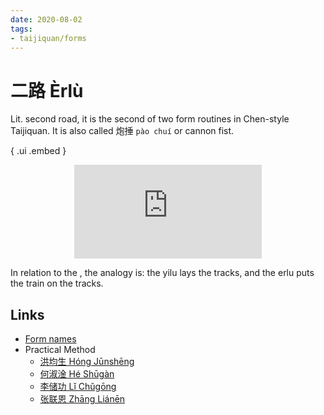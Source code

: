 ```yaml
---
date: 2020-08-02
tags:
- taijiquan/forms
---
```


# 二路 Èrlù

Lit. second road, it is the second of two form routines in Chen-style Taijiquan.  It is also called 炮捶 `pào chuí` or cannon fist.

{ .ui .embed }
<div style="text-align: center;"><iframe src="https://www.youtube.com/embed/VBvz8sLFIqc" frameborder="0" allow="accelerometer; autoplay; encrypted-media; gyroscope; picture-in-picture" allowfullscreen></iframe></div>

In relation to the <yilu>, the analogy is: the yilu lays the tracks, and the erlu puts the train on the tracks.

## Links
* [Form names](https://docs.google.com/spreadsheets/d/1HQCIIqI1Gy40Krl2X6md_P_GNMFBc4YDTelKBQG2K4E/edit?usp=sharing)
* Practical Method
    * [洪均生 Hóng Jūnshēng](https://youtu.be/FkCncgaAxTA)
    * [何淑淦 Hé Shūgàn](https://youtu.be/8y-xWcDLdhw)
    * [李储功 Lǐ Chǔgōng](https://youtu.be/0galnbmF2UQ)
    * [张联恩 Zhāng Liánēn](https://youtu.be/oAv58dCWmZA)
